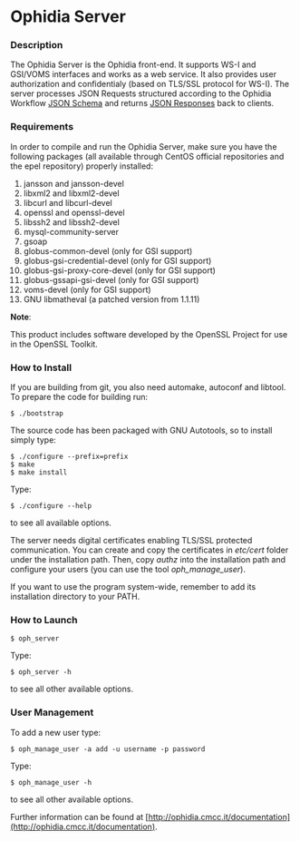 # Ophidia Server

### Description

The Ophidia Server is the Ophidia front-end. It supports WS-I and GSI/VOMS interfaces and works as a web service.
It also provides user authorization and confidentialy (based on TLS/SSL protocol for WS-I).
The server processes JSON Requests structured according to the Ophidia Workflow [JSON Schema](http://ophidia.cmcc.it/documentation/users/appendix/json_request.html) and returns [JSON Responses](http://ophidia.cmcc.it/documentation/users/appendix/json_response.html) back to clients.

### Requirements

In order to compile and run the Ophidia Server, make sure you have the following packages (all available through CentOS official repositories and the epel repository) properly installed:

1. jansson and jansson-devel
2. libxml2 and libxml2-devel
3. libcurl and libcurl-devel
4. openssl and openssl-devel
5. libssh2 and libssh2-devel
6. mysql-community-server
7. gsoap
8. globus-common-devel (only for GSI support)
9. globus-gsi-credential-devel (only for GSI support)
10. globus-gsi-proxy-core-devel (only for GSI support)
11. globus-gssapi-gsi-devel (only for GSI support)
12. voms-devel (only for GSI support)
13. GNU libmatheval (a patched version from 1.1.11)

**Note**:

This product includes software developed by the OpenSSL Project for use in the OpenSSL Toolkit.

### How to Install

If you are building from git, you also need automake, autoconf and libtool. To prepare the code for building run:

```
$ ./bootstrap 
```

The source code has been packaged with GNU Autotools, so to install simply type:

```
$ ./configure --prefix=prefix
$ make
$ make install
```

Type:

```
$ ./configure --help
```

to see all available options.

The server needs digital certificates enabling TLS/SSL protected communication. You can create and copy the certificates in *etc/cert* folder under the installation path.  Then, copy *authz* into the installation path and configure your users (you can use the tool *oph\_manage\_user*).

If you want to use the program system-wide, remember to add its installation directory to your PATH.

### How to Launch

```
$ oph_server
```

Type:

```
$ oph_server -h
```

to see all other available options.

### User Management

To add a new user type:

```
$ oph_manage_user -a add -u username -p password
```

Type:

```
$ oph_manage_user -h
```

to see all other available options.

Further information can be found at [http://ophidia.cmcc.it/documentation](http://ophidia.cmcc.it/documentation).
